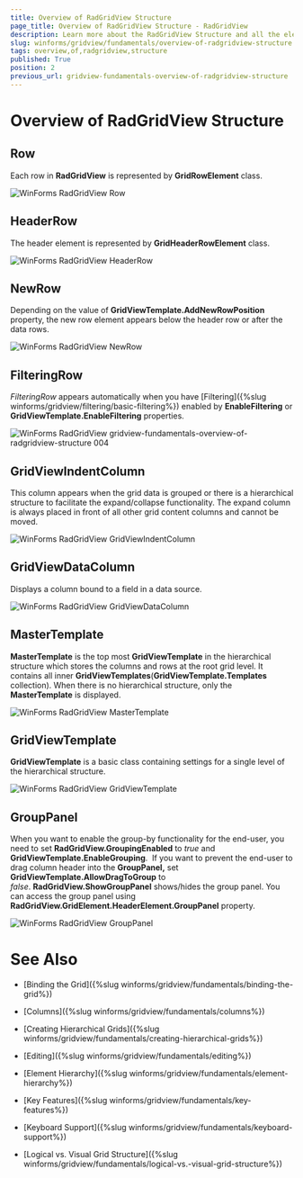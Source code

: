 ```yaml
---
title: Overview of RadGridView Structure
page_title: Overview of RadGridView Structure - RadGridView
description: Learn more about the RadGridView Structure and all the elements, which you can use in your WinForms apps.
slug: winforms/gridview/fundamentals/overview-of-radgridview-structure
tags: overview,of,radgridview,structure
published: True
position: 2
previous_url: gridview-fundamentals-overview-of-radgridview-structure
---
```


# Overview of RadGridView Structure

## Row

Each row in __RadGridView__ is represented by __GridRowElement__ class.

![WinForms RadGridView Row](images/gridview-fundamentals-overview-of-radgridview-structure001.png)

## HeaderRow

The header element is represented by __GridHeaderRowElement__ class.

![WinForms RadGridView HeaderRow](images/gridview-fundamentals-overview-of-radgridview-structure002.png)

## NewRow

Depending on the value of __GridViewTemplate.AddNewRowPosition__ property, the new row element appears below the header row or after the data rows. 

![WinForms RadGridView NewRow](images/gridview-fundamentals-overview-of-radgridview-structure003.png)

## FilteringRow

*FilteringRow* appears automatically when you have [Filtering]({%slug winforms/gridview/filtering/basic-filtering%}) enabled by __EnableFiltering__ or __GridViewTemplate.EnableFiltering__ properties.

![WinForms RadGridView gridview-fundamentals-overview-of-radgridview-structure 004](images/gridview-fundamentals-overview-of-radgridview-structure004.png)

## GridViewIndentColumn

This column appears when the grid data is grouped or there is a hierarchical structure to facilitate the expand/collapse functionality. The expand column is always placed in front of all other grid content columns and cannot be moved.

![WinForms RadGridView GridViewIndentColumn](images/gridview-fundamentals-overview-of-radgridview-structure005.png)

## GridViewDataColumn

Displays a column bound to a field in a data source.

![WinForms RadGridView GridViewDataColumn](images/gridview-fundamentals-overview-of-radgridview-structure006.png)

## MasterTemplate

__MasterTemplate__ is the top most __GridViewTemplate__ in the hierarchical structure which stores the columns and rows at the root grid level. It contains all inner __GridViewTemplates__(__GridViewTemplate.Templates__ collection). When there is no hierarchical structure, only the __MasterTemplate__ is displayed. 

![WinForms RadGridView MasterTemplate](images/gridview-fundamentals-overview-of-radgridview-structure007.png)

## GridViewTemplate

__GridViewTemplate__ is a basic class containing settings for a single level of the hierarchical structure.

![WinForms RadGridView GridViewTemplate](images/gridview-fundamentals-overview-of-radgridview-structure008.png)

## GroupPanel

When you want to enable the group-by functionality for the end-user, you need to set __RadGridView.GroupingEnabled__ to *true* and __GridViewTemplate.EnableGrouping__.  If you want to prevent the end-user to drag column header into the __GroupPanel,__  set __GridViewTemplate.AllowDragToGroup__ to *false*. __RadGridView.ShowGroupPanel__ shows/hides the group panel. You can access the group panel using __RadGridView.GridElement.HeaderElement.GroupPanel__ property. 

![WinForms RadGridView GroupPanel](images/gridview-fundamentals-overview-of-radgridview-structure010.png)
# See Also
* [Binding the Grid]({%slug winforms/gridview/fundamentals/binding-the-grid%})

* [Columns]({%slug winforms/gridview/fundamentals/columns%})

* [Creating Hierarchical Grids]({%slug winforms/gridview/fundamentals/creating-hierarchical-grids%})

* [Editing]({%slug winforms/gridview/fundamentals/editing%})

* [Element Hierarchy]({%slug winforms/gridview/fundamentals/element-hierarchy%})

* [Key Features]({%slug winforms/gridview/fundamentals/key-features%})

* [Keyboard Support]({%slug winforms/gridview/fundamentals/keyboard-support%})

* [Logical vs. Visual Grid Structure]({%slug winforms/gridview/fundamentals/logical-vs.-visual-grid-structure%})

